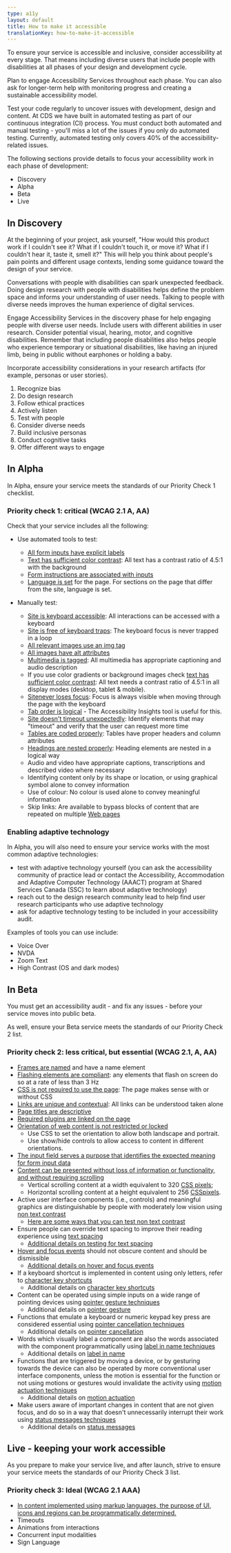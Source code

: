 ```yaml
---
type: a11y
layout: default
title: How to make it accessible
translationKey: how-to-make-it-accessible
---
```


To ensure your service is accessible and inclusive, consider accessibility at every stage. That means including diverse users that include people with disabilities at all phases of your design and development cycle.

Plan to engage Accessibility Services throughout each phase. You can also ask for longer-term help with monitoring progress and creating a sustainable accessibility model.

Test your code regularly to uncover issues with development, design and content. At CDS we have built in automated testing as part of our continuous integration (CI)  process. You must conduct both automated and manual testing - you&#39;ll miss a lot of the issues if you only do automated testing. Currently, automated testing only covers 40% of the accessibility-related issues.

The following sections provide details to focus your accessibility work in each phase of development:

- Discovery
- Alpha
- Beta
- Live

## In Discovery

At the beginning of your project, ask yourself, &quot;How would this product work if I couldn&#39;t see it? What if I couldn&#39;t touch it, or move it? What if I couldn&#39;t hear it, taste it, smell it?&quot; This will help you think about people&#39;s pain points and different usage contexts, lending some guidance toward the design of your service.

Conversations with people with disabilities can spark unexpected feedback. Doing design research with people with disabilities helps define the problem space and informs your understanding of user needs. Talking to people with diverse needs improves the human experience of digital services.

Engage Accessibility Services in the discovery phase for help engaging people with diverse user needs. Include users with different abilities in user research. Consider potential visual, hearing, motor, and cognitive disabilities. Remember that including people disabilities also helps people who experience temporary or situational disabilities, like having an injured limb, being in public without earphones or holding a baby.

Incorporate accessibility considerations in your research artifacts (for example, personas or user stories).

1. Recognize bias
2. Do design research
3. Follow ethical practices
4. Actively listen
5. Test with people
6. Consider diverse needs
7. Build inclusive personas
8. Conduct cognitive tasks
9. Offer different ways to engage

## In Alpha

In Alpha, ensure your service meets the standards of our Priority Check 1 checklist.

### Priority check 1: critical (WCAG 2.1 A, AA)

Check that your service includes all the following:

- Use automated tools to test:
  - [All form inputs have explicit labels](https://accessibility.18f.gov/forms/)
  - [Text has sufficient color contrast](https://accessibility.18f.gov/color/): All text has a contrast ratio of 4.5:1 with the background
  - [Form instructions are associated with inputs](https://accessibility.18f.gov/forms/)
  - [Language is set](https://accessibility.18f.gov/language/) for the page. For sections on the page that differ from the site, language is set.

- Manually test:
  - [Site is keyboard accessible](https://accessibility.18f.gov/keyboard/): All interactions can be accessed with a keyboard
  - [Site is free of keyboard traps](https://accessibility.18f.gov/keyboard/#keyboard-trap): The keyboard focus is never trapped in a loop
  - [All relevant images use an img tag](https://accessibility.18f.gov/images/)
  - [All images have alt attributes](https://accessibility.18f.gov/images/)
  - [Multimedia is tagged](https://accessibility.18f.gov/multimedia/): All multimedia has appropriate captioning and audio description
  - If you use color gradients or background images check [text has sufficient color contrast](https://accessibility.18f.gov/color/): All text needs a contrast ratio of 4.5:1 in all display modes (desktop, tablet & mobile).
  - [Site](https://accessibility.18f.gov/keyboard/)[never loses focus](https://accessibility.18f.gov/keyboard/): Focus is always visible when moving through the page with the keyboard
  - [Tab order is logical](https://accessibility.18f.gov/keyboard/) - The Accessibility Insights tool is useful for this.
  - [Site doesn&#39;t timeout unexpectedly](https://accessibility.18f.gov/timeouts/): Identify elements that may &quot;timeout&quot; and verify that the user can request more time
  - [Tables are coded properly](https://accessibility.18f.gov/tables/): Tables have proper headers and column attributes
  - [Headings are nested properly](https://accessibility.18f.gov/headings/): Heading elements are nested in a logical way
  - Audio and video have appropriate captions, transcriptions and described video where necessary
  - Identifying content only by its shape or location, or using graphical symbol alone to convey information
  - Use of colour: No colour is used alone to convey meaningful information
  - Skip links: Are available to bypass blocks of content that are repeated on multiple [Web pages](https://www.w3.org/TR/WCAG21/#dfn-web-page-s)

### Enabling adaptive technology

In Alpha, you will also need to ensure your service works with the most common adaptive technologies:

- test with adaptive technology yourself (you can ask the accessibility community of practice lead or contact the Accessibility, Accommodation and Adaptive Computer Technology (AAACT) program at Shared Services Canada (SSC) to learn about adaptive technology)
- reach out to the design research community lead to help find user research participants who use adaptive technology
- ask for adaptive technology testing to be included in your accessibility audit.

Examples of tools you can use include:

- Voice Over
- NVDA
- Zoom Text
- High Contrast (OS and dark modes)

## In Beta

You must get an accessibility audit - and fix any issues - before your service moves into public beta.

As well, ensure your Beta service meets the standards of our Priority Check 2 list.

### Priority check 2: less critical, but essential (WCAG 2.1, A, AA)

- [Frames are named](https://accessibility.18f.gov/iframes/) and have a name element
- [Flashing elements are compliant](https://accessibility.18f.gov/flashing/): any elements that flash on screen do so at a rate of less than 3 Hz
- [CSS is not required to use the page](https://accessibility.18f.gov/css/): The page makes sense with or without CSS
- [Links are unique and contextual](https://accessibility.18f.gov/links/): All links can be understood taken alone
- [Page titles are descriptive](https://accessibility.18f.gov/page-titles/)
- [Required plugins are linked on the page](https://accessibility.18f.gov/plugins/)
- [Orientation of web content is not restricted or locked](https://www.w3.org/TR/WCAG21/#orientation)
  - Use CSS to set the orientation to allow both landscape and portrait.
  - Use show/hide controls to allow access to content in different orientations.
- [The input field serves a purpose that identifies the expected meaning for form input data](https://www.w3.org/TR/WCAG21/#identify-input-purpose)
- [Content can be presented without loss of information or functionality, and without requiring scrolling](https://www.w3.org/TR/WCAG21/#reflow)
  - Vertical scrolling content at a width equivalent to 320 [CSS pixels](https://www.w3.org/TR/WCAG21/#dfn-css-pixels);
  - Horizontal scrolling content at a height equivalent to 256 [CSS](https://www.w3.org/TR/WCAG21/#dfn-css-pixels)[pixels](https://www.w3.org/TR/WCAG21/#dfn-css-pixels).
- Active user interface components (i.e., controls) and meaningful graphics are distinguishable by people with moderately low vision using [n](https://www.w3.org/WAI/WCAG21/Understanding/non-text-contrast.html)[on text contrast](https://www.w3.org/WAI/WCAG21/Understanding/non-text-contrast.html)
  - [Here are some ways that you can test non text contrast](https://www.w3.org/WAI/GL/low-vision-a11y-tf/wiki/Testing_Non-Text_Contrast)
- Ensure people can override text spacing to improve their reading experience using [t](https://www.w3.org/WAI/WCAG21/Understanding/text-spacing.html)[ext spacing](https://www.w3.org/WAI/WCAG21/Understanding/text-spacing.html)
  - [Additional details on testing for text spacing](https://knowbility.org/blog/2018/WCAG21-1412TextSpacing/)
- [Hover and focus events](https://www.w3.org/WAI/WCAG21/Understanding/content-on-hover-or-focus.html) should not obscure content and should be dismissible
  - [Additional details on hover and focus events](https://www.boia.org/wcag2/cp/1.4.13)
- If a keyboard shortcut is implemented in content using only letters, refer to [character key shortcuts](https://www.w3.org/WAI/WCAG21/Understanding/character-key-shortcuts.html#intent)
  - Additional details on [character key shortcuts](https://knowbility.org/blog/2018/WCAG21-214CharacterKeyShortcuts/)
- Content can be operated using simple inputs on a wide range of pointing devices using [pointer gesture techniques](https://www.w3.org/WAI/WCAG21/Understanding/pointer-gestures.html)
  - Additional details on [pointer gesture](https://knowbility.org/blog/2018/WCAG21-251PointerGestures/)
- Functions that emulate a keyboard or numeric keypad key press are considered essential using [pointer cancellation techniques](https://www.w3.org/WAI/WCAG21/Understanding/pointer-cancellation.html)
  - Additional details on [pointer cancellation](https://knowbility.org/blog/2018/WCAG21-252PointerCancellation/)
- Words which visually label a component are also the words associated with the component programmatically using [label in name techniques](https://www.w3.org/WAI/WCAG21/Understanding/label-in-name.html)
  - Additional details on [label in name](https://knowbility.org/blog/2018/WCAG21-253LabelInName/)
- Functions that are triggered by moving a device, or by gesturing towards the device can also be operated by more conventional user interface components, unless the motion is essential for the function or not using motions or gestures would invalidate the activity using [motion actuation techniques](https://www.w3.org/WAI/WCAG21/Understanding/motion-actuation.html)
  - Additional details on [motion actuation](https://knowbility.org/blog/2018/WCAG21-254MotionActuation/)
- Make users aware of important changes in content that are not given focus, and do so in a way that doesn&#39;t unnecessarily interrupt their work using [status messages techniques](https://www.w3.org/WAI/WCAG21/Understanding/status-messages.html)
  - Additional details on [status messages](https://knowbility.org/blog/2018/WCAG21-413StatusMessages/)

## Live - keeping your work accessible

As you prepare to make your service live, and after launch, strive to ensure your service meets the standards of our Priority Check 3 list.

### Priority check 3: Ideal (WCAG 2.1 AAA)

- [In content implemented using markup languages, the purpose of UI, icons and regions can be programmatically determined.](https://www.w3.org/TR/WCAG21/#identify-purpose)
- Timeouts
- Animations from interactions
- Concurrent input modalities
- Sign Language

